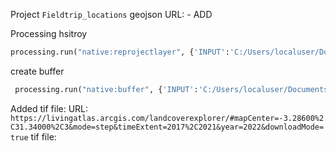 Project `Fieldtrip_locations`
geojson URL: - ADD

Processing hsitroy 
```python
processing.run("native:reprojectlayer", {'INPUT':'C:/Users/localuser/Documents/GIS data/fielwork_locations.geojson','TARGET_CRS':QgsCoordinateReferenceSystem('EPSG:25830'),'CONVERT_CURVED_GEOMETRIES':False,'OPERATION':'+proj=pipeline +step +proj=unitconvert +xy_in=deg +xy_out=rad +step +proj=utm +zone=30 +ellps=GRS80','OUTPUT':'ogr:dbname=\'C:/Users/localuser/Documents/GIS data/fieldwork_location_25830.gpkg\' table="fieldwork locations" (geom)'})
```

create buffer 
```python
 processing.run("native:buffer", {'INPUT':'C:/Users/localuser/Documents/GIS data/fieldwork_location_25830.gpkg|layername=fieldwork locations','DISTANCE':3000,'SEGMENTS':8,'END_CAP_STYLE':0,'JOIN_STYLE':0,'MITER_LIMIT':2,'DISSOLVE':False,'SEPARATE_DISJOINT':False,'OUTPUT':'TEMPORARY_OUTPUT'})
```

Added tif file:
URL: `https://livingatlas.arcgis.com/landcoverexplorer/#mapCenter=-3.28600%2C31.34000%2C3&mode=step&timeExtent=2017%2C2021&year=2022&downloadMode=true`
tif file: 
